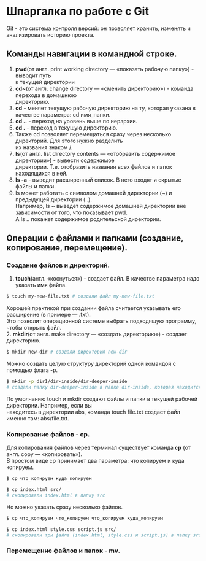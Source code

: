 # Шпаргалка по работе с Git

Git - это система контроля версий: он позволяет хранить, изменять и<br>
анализировать историю проекта.

## Команды навигации в командной строке.

1. **pwd**(от англ. print working directory — «показать рабочую папку») - выводит путь<br>
к текущей директории
2. **cd~**(от англ. change directory — «сменить директорию»)  - команда перехода в домашнюю<br>
директорию.
3. **cd** - меняет текущую рабочую директорию на ту, которая указана в качестве параметра: cd имя_папки.
4. **cd ..** - переход на уровень выше по иерархии.
5. **cd .** - переход в текущую директорию.
6. Также cd позволяет перемещаться сразу через несколько директорий. Для этого нужно разделить<br>
их названия знаком /.
7. **ls**(от англ. list directory contents — «отобразить содержимое директории») - вывести содержимое<br>
директории. Т.е. отобразить названия всех файлов и папок находящихся в ней.
8. **ls -a** - выводит расширенный список. В него входят и скрытые файлы и папки.
9. ls может работать с символом домашней директории (~) и предыдущей директории (..).<br>
Например, ls ~ выведет содержимое домашней директории вне зависимости от того, что показывает pwd.<br>
А ls .. покажет содержимое родительской директории.

## Операции с файлами и папками (создание, копирование, перемещение).

### Создание файлов и директорий.

1. **touch**(англ. «коснуться») - создает файл. В качестве параметра надо указать имя файла.<br>
```bash
$ touch my-new-file.txt # создали файл my-new-file.txt
```
Хорошей практикой при создании файла считается указывать его расширение (в примере — .txt).<br>
Это позволит операционной системе выбрать подходящую программу, чтобы открыть файл.<br> 
2. **mkdir**(от англ. make directory — «создать директорию») - создает директорию.
```bash
$ mkdir new-dir # создали директорию new-dir
```
Можно создать целую структуру директорий одной командой с помощью флага -p.
```bash
$ mkdir -p dir1/dir-inside/dir-deeper-inside
# создали папку dir-deeper-inside в папке dir-inside, которая находится в папке dir1
```
По умолчанию touch и mkdir создают файлы и папки в текущей рабочей директории. Например, если вы<br>
находитесь в директории abs, команда touch file.txt создаст файл именно там: abs/file.txt.

### Копирование файлов - cp.
Для копирования файлов через терминал существует команда **cp** (от англ. copy — «копировать»).<br>
В простом виде cp принимает два параметра: что копируем и куда копируем.
```bash
$ cp что_копируем куда_копируем

$ cp index.html src/
# скопировали index.html в папку src
```
Но можно указать сразу несколько файлов.
```bash
$ cp что_копируем что_копируем что_копируем куда_копируем

$ cp index.html style.css script.js src/
# скопировали три файла (index.html, style.css и script.js) в папку src
```
### Перемещение файлов и папок - mv.